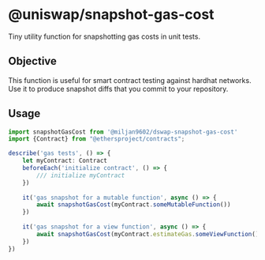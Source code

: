 # @uniswap/snapshot-gas-cost

Tiny utility function for snapshotting gas costs in unit tests.

## Objective

This function is useful for smart contract testing against hardhat networks. Use it to produce snapshot diffs that you
commit to your repository.

## Usage

```typescript
import snapshotGasCost from '@miljan9602/dswap-snapshot-gas-cost'
import {Contract} from "@ethersproject/contracts";

describe('gas tests', () => {
    let myContract: Contract
    beforeEach('initialize contract', () => {
        /// initialize myContract
    })
    
    it('gas snapshot for a mutable function', async () => {
        await snapshotGasCost(myContract.someMutableFunction())
    })
    
    it('gas snapshot for a view function', async () => {
        await snapshotGasCost(myContract.estimateGas.someViewFunction())
    })
})
```


